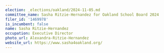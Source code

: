 ```yaml
---
election: _elections/oakland/2024-11-05.md
committee_name: Sasha Ritzie-Hernandez for Oakland School Board 2024
filer_id: '1469978'
is_incumbent: false
name: Sasha Ritzie-Hernandez
occupation: Executive Director
photo_url: Alexandra-Ritzie-Hernandez
website_url: https://www.sasha4oakland.org/
---
```

